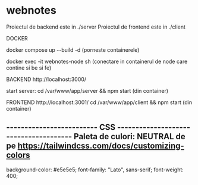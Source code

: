 # webnotes

Proiectul de backend este in ./server
Proiectul de frontend este in ./client

DOCKER

docker compose up --build -d (porneste containerele)

docker exec -it webnotes-node sh (conectare in containerul de node care contine si be si fe)

BACKEND http://localhost:3000/

start server:
cd /var/www/app/server && npm start (din container)

FRONTEND http://localhost:3001/
cd /var/www/app/client && npm start (din container)

------------------------- CSS --------------------------------------
Paleta de culori: NEUTRAL de pe https://tailwindcss.com/docs/customizing-colors
--
background-color: #e5e5e5;
font-family: "Lato", sans-serif;
font-weight: 400;
